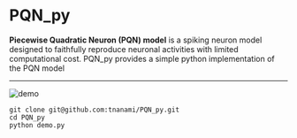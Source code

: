 # PQN_py

**Piecewise Quadratic Neuron (PQN) model** is a spiking neuron model designed to faithfully reproduce neuronal activities with limited computational cost.
PQN_py provides a simple python implementation of the PQN model

---

![demo](https://user-images.githubusercontent.com/108346049/191765808-160a4049-e4a5-4b7a-a9ed-0b254782c24e.png)

    git clone git@github.com:tnanami/PQN_py.git
    cd PQN_py
    python demo.py
